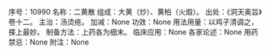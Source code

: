 序号：10990
名称：二黄散
组成：大黄（炒）、黄柏（火煅）。
出处：《洞天奥旨》卷十二。
主治：汤烫疮。
加减：None
功效：None
用法用量：以鸡子清调之，搽上最妙。
制备方法：上药各为细末。
临床应用：None
各家论述：None
用药禁忌：None
附注：None
